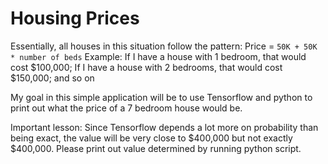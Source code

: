# Housing Prices
Essentially, all houses in this situation follow the pattern: Price = `50K + 50K * number of beds`
Example: If I have a house with 1 bedroom, that would cost $100,000;
         If I have a house with 2 bedrooms, that would cost $150,000; and so on

My goal in this simple application will be to use Tensorflow and python to print out what the price of a 7 bedroom house would be.

Important lesson: Since Tensorflow depends a lot more on probability than being exact, the value will be very close to $400,000 but not exactly $400,000. Please print out value determined by running python script.
